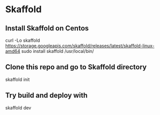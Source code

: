 # Skaffold

## Install Skaffold on Centos 
curl -Lo skaffold https://storage.googleapis.com/skaffold/releases/latest/skaffold-linux-amd64
sudo install skaffold /usr/local/bin/


## Clone this repo and go to Skaffold directory 
skaffold init 


## Try build and deploy with 
skaffold dev

